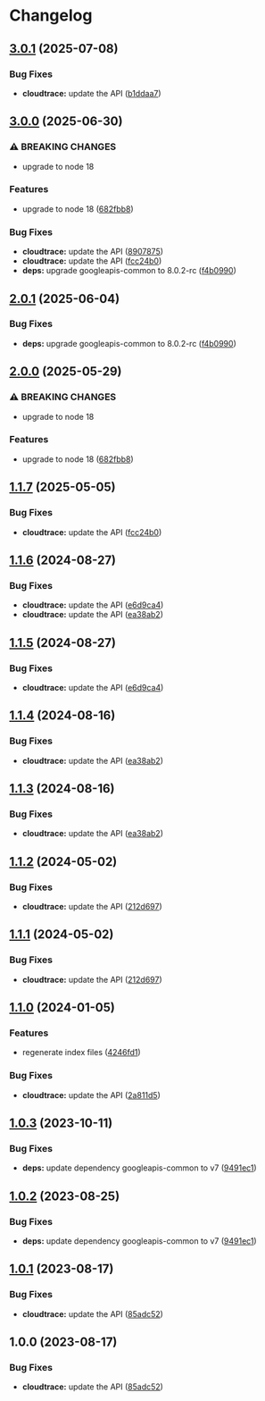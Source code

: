 # Changelog

## [3.0.1](https://github.com/googleapis/google-api-nodejs-client/compare/cloudtrace-v3.0.0...cloudtrace-v3.0.1) (2025-07-08)


### Bug Fixes

* **cloudtrace:** update the API ([b1ddaa7](https://github.com/googleapis/google-api-nodejs-client/commit/b1ddaa798a22c3ceb56461fce00da0f6d095665a))

## [3.0.0](https://github.com/googleapis/google-api-nodejs-client/compare/cloudtrace-v2.0.1...cloudtrace-v3.0.0) (2025-06-30)


### ⚠ BREAKING CHANGES

* upgrade to node 18

### Features

* upgrade to node 18 ([682fbb8](https://github.com/googleapis/google-api-nodejs-client/commit/682fbb869189ae92b3e9a194d37d0548af0c1f92))


### Bug Fixes

* **cloudtrace:** update the API ([8907875](https://github.com/googleapis/google-api-nodejs-client/commit/89078753cac41a59a48146bdf582828cacddf605))
* **cloudtrace:** update the API ([fcc24b0](https://github.com/googleapis/google-api-nodejs-client/commit/fcc24b02f2fd7829693a0b422d817472378f8e03))
* **deps:** upgrade googleapis-common to 8.0.2-rc ([f4b0990](https://github.com/googleapis/google-api-nodejs-client/commit/f4b099071040cfbcfe4a2e7d487d45ee93b369e0))

## [2.0.1](https://github.com/googleapis/google-api-nodejs-client/compare/cloudtrace-v2.0.0...cloudtrace-v2.0.1) (2025-06-04)


### Bug Fixes

* **deps:** upgrade googleapis-common to 8.0.2-rc ([f4b0990](https://github.com/googleapis/google-api-nodejs-client/commit/f4b099071040cfbcfe4a2e7d487d45ee93b369e0))

## [2.0.0](https://github.com/googleapis/google-api-nodejs-client/compare/cloudtrace-v1.1.7...cloudtrace-v2.0.0) (2025-05-29)


### ⚠ BREAKING CHANGES

* upgrade to node 18

### Features

* upgrade to node 18 ([682fbb8](https://github.com/googleapis/google-api-nodejs-client/commit/682fbb869189ae92b3e9a194d37d0548af0c1f92))

## [1.1.7](https://github.com/googleapis/google-api-nodejs-client/compare/cloudtrace-v1.1.6...cloudtrace-v1.1.7) (2025-05-05)


### Bug Fixes

* **cloudtrace:** update the API ([fcc24b0](https://github.com/googleapis/google-api-nodejs-client/commit/fcc24b02f2fd7829693a0b422d817472378f8e03))

## [1.1.6](https://github.com/googleapis/google-api-nodejs-client/compare/cloudtrace-v1.1.5...cloudtrace-v1.1.6) (2024-08-27)


### Bug Fixes

* **cloudtrace:** update the API ([e6d9ca4](https://github.com/googleapis/google-api-nodejs-client/commit/e6d9ca416645e58b93b41b462f96875d8316687c))
* **cloudtrace:** update the API ([ea38ab2](https://github.com/googleapis/google-api-nodejs-client/commit/ea38ab2b860107ac10f0df0c9081c9d69a7df3d3))

## [1.1.5](https://github.com/googleapis/google-api-nodejs-client/compare/cloudtrace-v1.1.4...cloudtrace-v1.1.5) (2024-08-27)


### Bug Fixes

* **cloudtrace:** update the API ([e6d9ca4](https://github.com/googleapis/google-api-nodejs-client/commit/e6d9ca416645e58b93b41b462f96875d8316687c))

## [1.1.4](https://github.com/googleapis/google-api-nodejs-client/compare/cloudtrace-v1.1.3...cloudtrace-v1.1.4) (2024-08-16)


### Bug Fixes

* **cloudtrace:** update the API ([ea38ab2](https://github.com/googleapis/google-api-nodejs-client/commit/ea38ab2b860107ac10f0df0c9081c9d69a7df3d3))

## [1.1.3](https://github.com/googleapis/google-api-nodejs-client/compare/cloudtrace-v1.1.2...cloudtrace-v1.1.3) (2024-08-16)


### Bug Fixes

* **cloudtrace:** update the API ([ea38ab2](https://github.com/googleapis/google-api-nodejs-client/commit/ea38ab2b860107ac10f0df0c9081c9d69a7df3d3))

## [1.1.2](https://github.com/googleapis/google-api-nodejs-client/compare/cloudtrace-v1.1.1...cloudtrace-v1.1.2) (2024-05-02)


### Bug Fixes

* **cloudtrace:** update the API ([212d697](https://github.com/googleapis/google-api-nodejs-client/commit/212d697a0e2654ba1bb8f2775bf039b57be3a6cd))

## [1.1.1](https://github.com/googleapis/google-api-nodejs-client/compare/cloudtrace-v1.1.0...cloudtrace-v1.1.1) (2024-05-02)


### Bug Fixes

* **cloudtrace:** update the API ([212d697](https://github.com/googleapis/google-api-nodejs-client/commit/212d697a0e2654ba1bb8f2775bf039b57be3a6cd))

## [1.1.0](https://github.com/googleapis/google-api-nodejs-client/compare/cloudtrace-v1.0.3...cloudtrace-v1.1.0) (2024-01-05)


### Features

* regenerate index files ([4246fd1](https://github.com/googleapis/google-api-nodejs-client/commit/4246fd1c6484dac0d636d48a2dfcbfcbb2668702))


### Bug Fixes

* **cloudtrace:** update the API ([2a811d5](https://github.com/googleapis/google-api-nodejs-client/commit/2a811d5fe82adc2795ce7015e5eeae258b11458d))

## [1.0.3](https://github.com/googleapis/google-api-nodejs-client/compare/cloudtrace-v1.0.2...cloudtrace-v1.0.3) (2023-10-11)


### Bug Fixes

* **deps:** update dependency googleapis-common to v7 ([9491ec1](https://github.com/googleapis/google-api-nodejs-client/commit/9491ec1cdc3c413e7d73edcfcd59cf5c28a7c855))

## [1.0.2](https://github.com/googleapis/google-api-nodejs-client/compare/cloudtrace-v1.0.1...cloudtrace-v1.0.2) (2023-08-25)


### Bug Fixes

* **deps:** update dependency googleapis-common to v7 ([9491ec1](https://github.com/googleapis/google-api-nodejs-client/commit/9491ec1cdc3c413e7d73edcfcd59cf5c28a7c855))

## [1.0.1](https://github.com/googleapis/google-api-nodejs-client/compare/cloudtrace-v1.0.0...cloudtrace-v1.0.1) (2023-08-17)


### Bug Fixes

* **cloudtrace:** update the API ([85adc52](https://github.com/googleapis/google-api-nodejs-client/commit/85adc528149837510e2032822cd925fa43a36779))

## 1.0.0 (2023-08-17)


### Bug Fixes

* **cloudtrace:** update the API ([85adc52](https://github.com/googleapis/google-api-nodejs-client/commit/85adc528149837510e2032822cd925fa43a36779))
